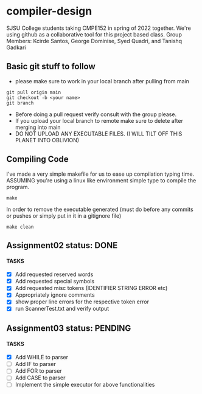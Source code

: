 # compiler-design 

SJSU College students taking CMPE152 in spring of 2022 together.
We're using github as a collaborative tool for this project based class. 
Group Members: Kcirde Santos, George Dominise, Syed Quadri, and Tanishq Gadkari

## Basic git stuff to follow
- please make sure to work in your local branch after pulling from main
```
git pull origin main
git checkout -b <your name>
git branch
```
- Before doing a pull request verify consult with the group please.
- If you upload your local branch to remote make sure to delete after merging into main
- DO NOT UPLOAD ANY EXECUTABLE FILES. (I WILL TILT OFF THIS PLANET INTO OBLIVION)

## Compiling Code
I've made a very simple makefile for us to ease up compilation typing time.
ASSUMING you're using a linux like environment simple type to compile the program.
```
make
```
In order to remove the executable generated (must do before any commits or pushes or simply put in it in a gitignore file)
```
make clean
```

## Assignment02 status: DONE
#### TASKS
- [x] Add requested reserved words
- [x] Add requested special symbols
- [x] Add requested misc tokens (IDENTIFIER STRING ERROR etc)
- [x] Appropriately ignore comments
- [x] show proper line errors for the respective token error
- [x] run ScannerTest.txt and verify output

## Assignment03 status: PENDING
#### TASKS
- [x] Add WHILE to parser
- [ ] Add IF to parser
- [ ] Add FOR to parser
- [ ] Add CASE to parser
- [ ] Implement the simple executor for above functionalities
